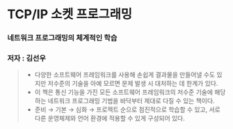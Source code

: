 # TCP/IP 소켓 프로그래밍
### 네트워크 프로그래밍의 체계적인 학습
### 저자 : 김선우

> - 다양한 소프트웨어 프레임워크를 사용해 손쉽게 결과물을 만들어낼 수도 있지만 저수준의 기술을 아예 모르면 문제 발생 시 대처하는 데 한계가 있다. 
> - 이 책은 통신 기능을 가진 모든 소프트웨어 프레임워크의 저수준 기술에 해당하는 네트워크 프로그래밍 기법을 바닥부터 제대로 다질 수 있는 책이다. 
> - 준비 → 기본 → 심화 → 프로젝트 순으로 점진적으로 학습할 수 있고, 서로 다른 운영체제와 언어 환경에 적용할 수 있게 구성되어 있다.

